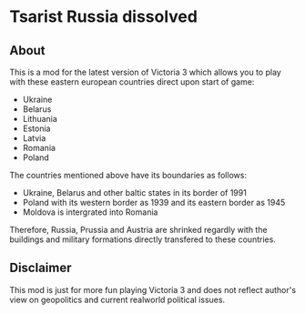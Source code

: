 # Tsarist Russia dissolved

## About

This is a mod for the latest version of Victoria 3 which allows you to play with these
eastern european countries direct upon start of game:

 - Ukraine
 - Belarus
 - Lithuania
 - Estonia
 - Latvia
 - Romania
 - Poland

The countries mentioned above have its boundaries as follows:
 - Ukraine, Belarus and other baltic states in its border of 1991
 - Poland with its western border as 1939 and its eastern border as 1945
 - Moldova is intergrated into Romania

Therefore, Russia, Prussia and Austria are shrinked regardly with the buildings and military formations directly transfered to these countries.

## Disclaimer

This mod is just for more fun playing Victoria 3 and does not reflect author's view on geopolitics and current realworld political issues.
